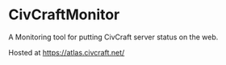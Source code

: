 # CivCraftMonitor
A Monitoring tool for putting CivCraft server status on the web.

Hosted at https://atlas.civcraft.net/

